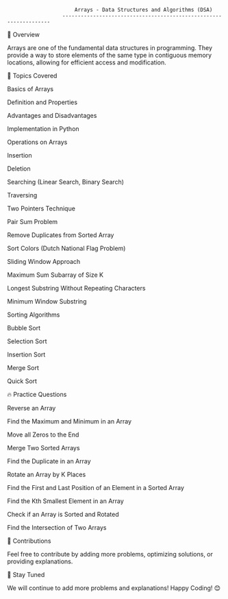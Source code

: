                           Arrays - Data Structures and Algorithms (DSA)
                      ------------------------------------------------------------------

📌 Overview

Arrays are one of the fundamental data structures in programming. They provide a way to store elements of the same type in contiguous memory locations, allowing for efficient access and modification.

🔹 Topics Covered

Basics of Arrays

Definition and Properties

Advantages and Disadvantages

Implementation in Python

Operations on Arrays

Insertion

Deletion

Searching (Linear Search, Binary Search)

Traversing

Two Pointers Technique

Pair Sum Problem

Remove Duplicates from Sorted Array

Sort Colors (Dutch National Flag Problem)

Sliding Window Approach

Maximum Sum Subarray of Size K

Longest Substring Without Repeating Characters

Minimum Window Substring

Sorting Algorithms

Bubble Sort

Selection Sort

Insertion Sort

Merge Sort

Quick Sort

🔥 Practice Questions

Reverse an Array

Find the Maximum and Minimum in an Array

Move all Zeros to the End

Merge Two Sorted Arrays

Find the Duplicate in an Array

Rotate an Array by K Places

Find the First and Last Position of an Element in a Sorted Array

Find the Kth Smallest Element in an Array

Check if an Array is Sorted and Rotated

Find the Intersection of Two Arrays

🚀 Contributions

Feel free to contribute by adding more problems, optimizing solutions, or providing explanations.

📢 Stay Tuned

We will continue to add more problems and explanations! Happy Coding! 😊
